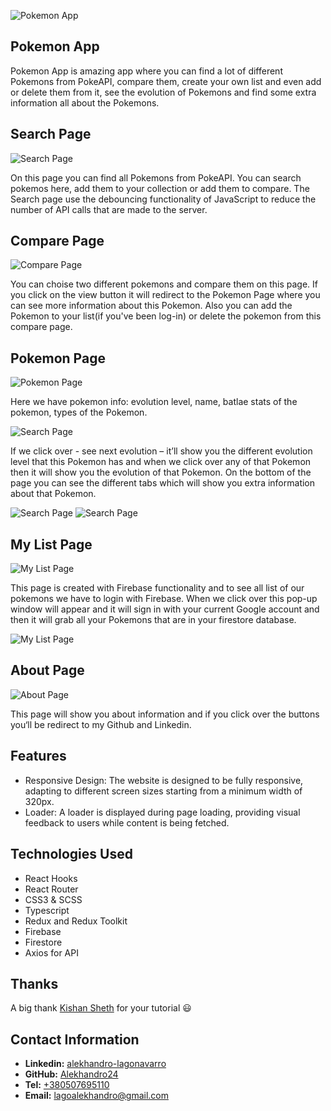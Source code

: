 ![Pokemon App](./src/assets/readme/pokemon.jpg)

## Pokemon App

Pokemon App is amazing app where you can find a lot of different Pokemons from PokeAPI, compare them, create your own list and even add or delete them from it, see the evolution of Pokemons and find some extra information all about the Pokemons.

## Search Page

![Search Page](./src/assets/readme/search.jpg)

On this page you can find all Pokemons from PokeAPI. You can search pokemos here, add them to your collection or add them to compare. The Search page use the debouncing functionality of JavaScript to reduce the number of API calls that are made to the server.

## Compare Page

![Compare Page](./src/assets/readme/compare.jpg)

You can choise two different pokemons and compare them on this page. If you click on the view button it will redirect to the Pokemon Page where you can see more information about this Pokemon. Also you can add the Pokemon to your list(if you've been log-in) or delete the pokemon from this compare page.

## Pokemon Page

![Pokemon Page](./src/assets/readme/pokemon.jpg)

Here we have pokemon info: evolution level, name, batlae stats of the pokemon, types of the Pokemon.

![Search Page](./src/assets/readme/evolution.jpg)

If we click over - see next evolution – it’ll show you the different evolution level that this Pokemon has and when we click over any of that Pokemon then it will show you the evolution of that Pokemon. On the bottom of the page you can see the different tabs which will show you extra information about that Pokemon.

![Search Page](./src/assets/readme/catching.jpg)
![Search Page](./src/assets/readme/capable-moves.jpg)

## My List Page

![My List Page](./src/assets/readme/my-list.jpg)

This page is created with Firebase functionality and to see all list of our pokemons we have to login with Firebase. When we click over this pop-up window will appear and it will sign in with your current Google account and then it will grab all your Pokemons that are in your firestore database.

![My List Page](./src/assets/readme/my-list-log-in.jpg)

## About Page

![About Page](./src/assets/readme/about.jpg)

This page will show you about information and if you click over the buttons you‘ll be redirect to my
Github and Linkedin.

## Features

- Responsive Design: The website is designed to be fully responsive, adapting to different screen sizes starting from a minimum width of 320px.
- Loader: A loader is displayed during page loading, providing visual feedback to users while content is being fetched.

## Technologies Used

- React Hooks
- React Router
- CSS3 & SCSS
- Typescript
- Redux and Redux Toolkit
- Firebase
- Firestore
- Axios for API

## Thanks

A big thank [Kishan Sheth](https://github.com/koolkishan) for your tutorial &#128515;

## Contact Information

- **Linkedin:** [alekhandro-lagonavarro](https://www.linkedin.com/in/alekhandro-lagonavarro/)
- **GitHub:** [Alekhandro24](https://github.com/Alekhandro24)
- **Tel:** [+380507695110](+380507695110)
- **Email:** [lagoalekhandro@gmail.com](https://www.gmail.com)
